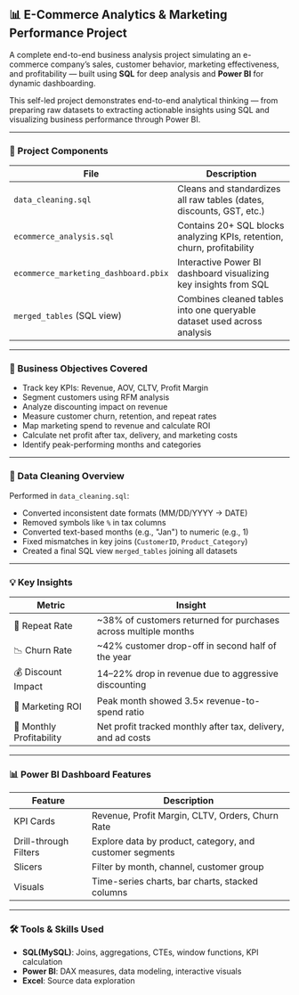 ## 📊 E-Commerce Analytics & Marketing Performance Project

A complete end-to-end business analysis project simulating an e-commerce company’s sales, customer behavior, marketing effectiveness, and profitability — built using **SQL** for deep analysis and **Power BI** for dynamic dashboarding.

This self-led project demonstrates end-to-end analytical thinking — from preparing raw datasets to extracting actionable insights using SQL and visualizing business performance through Power BI.

---

### 🧩 Project Components

| File                             | Description |
|----------------------------------|-------------|
| `data_cleaning.sql`              | Cleans and standardizes all raw tables (dates, discounts, GST, etc.) |
| `ecommerce_analysis.sql`         | Contains 20+ SQL blocks analyzing KPIs, retention, churn, profitability |
| `ecommerce_marketing_dashboard.pbix` | Interactive Power BI dashboard visualizing key insights from SQL |
| `merged_tables` (SQL view)       | Combines cleaned tables into one queryable dataset used across analysis |

---

### 🎯 Business Objectives Covered

- Track key KPIs: Revenue, AOV, CLTV, Profit Margin
- Segment customers using RFM analysis
- Analyze discounting impact on revenue
- Measure customer churn, retention, and repeat rates
- Map marketing spend to revenue and calculate ROI
- Calculate net profit after tax, delivery, and marketing costs
- Identify peak-performing months and categories

---

### 🧽 Data Cleaning Overview

Performed in `data_cleaning.sql`:
- Converted inconsistent date formats (MM/DD/YYYY → DATE)
- Removed symbols like `%` in tax columns
- Converted text-based months (e.g., "Jan") to numeric (e.g., 1)
- Fixed mismatches in key joins (`CustomerID`, `Product_Category`)
- Created a final SQL view `merged_tables` joining all datasets

---

### 💡 Key Insights

| Metric                 | Insight                                                                 
|------------------------|-------------------------------------------------------------------------
| 🔁 Repeat Rate        | ~38% of customers returned for purchases across multiple months         
| 📉 Churn Rate         | ~42% customer drop-off in second half of the year                       
| 💰 Discount Impact    | 14–22% drop in revenue due to aggressive discounting                    
| 📢 Marketing ROI      | Peak month showed 3.5× revenue-to-spend ratio                           
| 💸 Monthly Profitability | Net profit tracked monthly after tax, delivery, and ad costs         

---

### 📊 Power BI Dashboard Features

| Feature               | Description                                                                 
|-----------------------|----------------------------------------------------------------------------
| KPI Cards             | Revenue, Profit Margin, CLTV, Orders, Churn Rate                            
| Drill-through Filters | Explore data by product, category, and customer segments                   
| Slicers               | Filter by month, channel, customer group                                   
| Visuals               | Time-series charts, bar charts, stacked columns                            

---

### 🛠️ Tools & Skills Used

- **SQL(MySQL)**: Joins, aggregations, CTEs, window functions, KPI calculation
- **Power BI**: DAX measures, data modeling, interactive visuals
- **Excel**: Source data exploration

